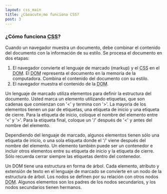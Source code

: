 ```yaml
---
layout: css_main
title: ¿C&oacute;mo funciona CSS?
post: 3
---
```

<h3>¿C&oacute;mo funciona <abbr title="Hojas de estilo en cascada">CSS</abbr>?</h3>
<p>Cuando un navegador muestra un documento, debe combinar el contenido del documento con la informaci&oacute;n de su estilo. Se procesa el documento en dos etapas:</p>
<ol>
  <li>El navegador convierte el lenguaje de marcado (markup) y el <abbr title="Hojas de estilo en cascada">CSS</abbr> en el <abbr title="Modelo de objeto de documento">DOM</abbr>. El <abbr title="Modelo de objeto de documento">DOM</abbr> representa el documento en la memoria de la computadora. Combina el contenido del documento con su estilo.</li>
  <li>El navegador muestra el contenido de la <abbr title="Modelo de objeto de documento">DOM</abbr>.</li>
</ol>
<p>Un lenguaje de marcado utiliza elementos para definir la estructura del documento. Usted marca un elemento utilizando etiquetas, que son cadenas que comienzan con '<' y termina con '>'. La mayor&iacute;a de los elementos tienen un par de etiquetas, una etiqueta de inicio y una etiqueta de cierre. Para la etiqueta de inicio, coloque el nombre del elemento entre '<' y '>'. Para la etiqueta final, coloque un '/' despu&eacute;s de '<' y antes del nombre del elemento.</p>
<p>Dependiendo del lenguaje de marcado, algunos elementos tienen s&oacute;lo una etiqueta de inicio, o una sola etiqueta donde el '/' viene despu&eacute;s del nombre del elemento. Un elemento tambi&eacute;n puede ser un contenedor e incluir otros elementos entre su etiqueta de inicio y la etiqueta de cierre. S&oacute;lo recuerda cerrar siempre las etiquetas dentro del contenedor.</p>
<p>Un DOM tiene una estructura en forma de &aacute;rbol. Cada elemento, atributo y extensi&oacute;n de texto en el lenguaje de marcado se convierte en un nodo de la estructura de &aacute;rbol. Los nodos se definen por su relaci&oacute;n con otros nodos <abbr title="Modelo de objeto de documento">DOM</abbr>. Algunos elementos son los padres de los nodos secundarios, y los nodos secundarios tienen hermanos.</p>
